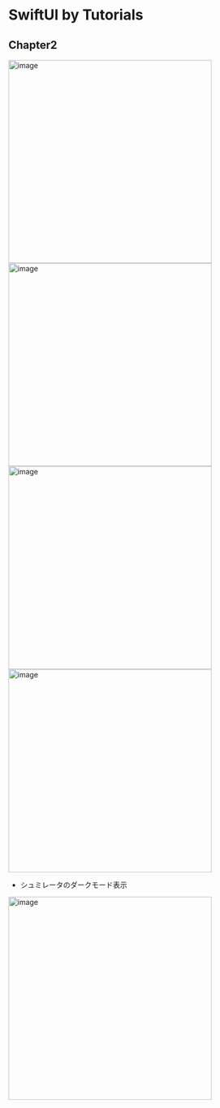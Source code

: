 # SwiftUI by Tutorials
## Chapter2

<img width="400" alt="image" src="https://i.imgur.com/jNPMEXa.png">

<img width="400" alt="image" src="https://i.imgur.com/OXUYNyf.png">

<img width="400" alt="image" src="https://i.imgur.com/g0LkirN.png">

<img width="400" alt="image" src="https://i.imgur.com/xddBKWD.png">

- シュミレータのダークモード表示

<img width="400" alt="image" src="https://i.imgur.com/8LVCKPx.png">
